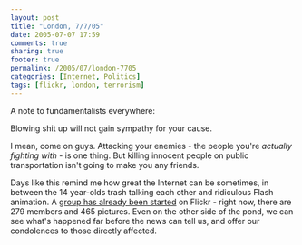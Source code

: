```yaml
---
layout: post
title: "London, 7/7/05"
date: 2005-07-07 17:59
comments: true
sharing: true
footer: true
permalink: /2005/07/london-7705
categories: [Internet, Politics]
tags: [flickr, london, terrorism]
---
```

A note to fundamentalists everywhere:

Blowing shit up will not gain sympathy for your cause.

I mean, come on guys.  Attacking your enemies - the people you're <i>actually fighting with</i> - is one thing.  But killing innocent people on public transportation isn't going to make you any friends.

Days like this remind me how great the Internet can be sometimes, in between the 14 year-olds trash talking each other and ridiculous Flash animation.  A <a href="http://www.flickr.com/groups/bomb/">group has already been started</a> on Flickr - right now, there are 279 members and 465 pictures.  Even on the other side of the pond, we can see what's happened far before the news can tell us, and offer our condolences to those directly affected.
